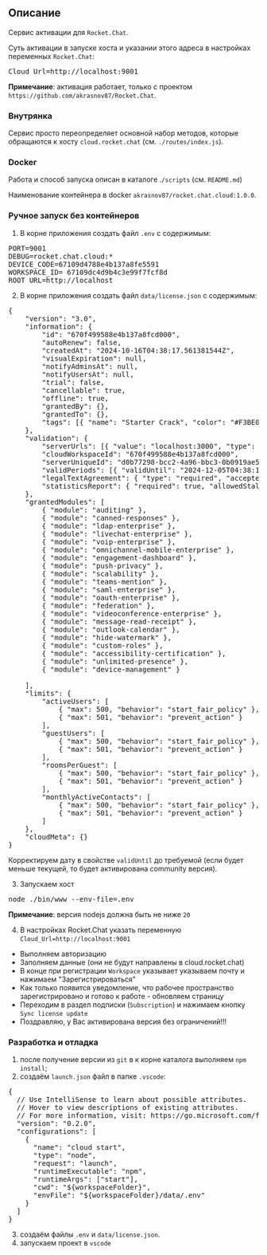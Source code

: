 ## Описание

Сервис активации для `Rocket.Chat`. 

Суть активации в запуске хоста и указании этого адреса в настройках переменных `Rocket.Chat`:

<pre>
Cloud_Url=http://localhost:9001
</pre>

__Примечание__: активация работает, только с проектом `https://github.com/akrasnov87/Rocket.Chat`.

### Внутрянка

Сервис просто переопределяет основной набор методов, которые обращаются к хосту `cloud.rocket.chat` (см. `./routes/index.js`).

### Docker

Работа и способ запуска описан в каталоге .`/scripts` (см. `README.md`)

Наименование контейнера в docker `akrasnov87/rocket.chat.cloud:1.0.0`.

### Ручное запуск без контейнеров

1. В корне приложения создать файл `.env` с содержимым:
<pre>
PORT=9001
DEBUG=rocket.chat.cloud:*
DEVICE_CODE=67109d4788e4b137a8fe5591
WORKSPACE_ID= 67109dc4d9b4c3e99f7fcf8d
ROOT_URL=http://localhost
</pre>

2. В корне приложения создать файл `data/license.json` с содержимым:
<pre>
{
	"version": "3.0",
	"information": {
		"id": "670f499588e4b137a8fcd000",
		"autoRenew": false,
		"createdAt": "2024-10-16T04:38:17.561381544Z",
		"visualExpiration": null,
		"notifyAdminsAt": null,
		"notifyUsersAt": null,
		"trial": false,
		"cancellable": true,
		"offline": true,
		"grantedBy": {},
		"grantedTo": {},
		"tags": [{ "name": "Starter Crack", "color": "#F3BE08" }]
	},
	"validation": {
		"serverUrls": [{ "value": "localhost:3000", "type": "url" }],
		"cloudWorkspaceId": "670f499588e4b137a8fcd000",
		"serverUniqueId": "d0b77298-bcc2-4a96-bbc3-0b0919ae5c4f",
		"validPeriods": [{ "validUntil": "2024-12-05T04:38:17.561376177Z", "invalidBehavior": "invalidate_license" }],
		"legalTextAgreement": { "type": "required", "acceptedVia": "cloud" },
		"statisticsReport": { "required": true, "allowedStaleInDays": 2 }
	},
	"grantedModules": [
		{ "module": "auditing" },
		{ "module": "canned-responses" },
		{ "module": "ldap-enterprise" },
		{ "module": "livechat-enterprise" },
		{ "module": "voip-enterprise" },
		{ "module": "omnichannel-mobile-enterprise" },
		{ "module": "engagement-dashboard" },
		{ "module": "push-privacy" },
		{ "module": "scalability" },
		{ "module": "teams-mention" },
		{ "module": "saml-enterprise" },
		{ "module": "oauth-enterprise" },
		{ "module": "federation" },
		{ "module": "videoconference-enterprise" },
		{ "module": "message-read-receipt" },
		{ "module": "outlook-calendar" },
		{ "module": "hide-watermark" },
		{ "module": "custom-roles" },
		{ "module": "accessibility-certification" },
		{ "module": "unlimited-presence" },
		{ "module": "device-management" }

	],
	"limits": {
		"activeUsers": [
			{ "max": 500, "behavior": "start_fair_policy" },
			{ "max": 501, "behavior": "prevent_action" }
		],
		"guestUsers": [
			{ "max": 500, "behavior": "start_fair_policy" },
			{ "max": 501, "behavior": "prevent_action" }
		],
		"roomsPerGuest": [
			{ "max": 500, "behavior": "start_fair_policy" },
			{ "max": 501, "behavior": "prevent_action" }
		],
		"monthlyActiveContacts": [
			{ "max": 500, "behavior": "start_fair_policy" },
			{ "max": 501, "behavior": "prevent_action" }
		]
	},
	"cloudMeta": {}
}
</pre>

Корректируем дату в свойстве `validUntil` до требуемой (если будет меньше текущей, то будет активирована community версия).

3. Запускаем хост
<pre>
node ./bin/www --env-file=.env
</pre> 

<b>Примечание</b>: версия nodejs должна быть не ниже `20`

4. В настройках Rocket.Chat указать переменную `Cloud_Url=http://localhost:9001`

* Выполняем авторизацию
* Заполняем данные (они не будут направлены в cloud.rocket.chat)
* В конце при регистрации `Workspace` указывает указываем почту и нажимаем "Зарегистрироваться"
* Как только появится уведомление, что рабочее пространство зарегистрировано и готово к работе - обновляем страницу
* Переходим в раздел подписки (`Subscription`) и нажимаем кнопку `Sync license update`
* Поздравляю, у Вас активирована версия без ограничений!!!  

### Разработка и отладка

1. после получение версии из `git` в к корне каталога выполняем `npm install`;
2. создаём `launch.json` файл в папке `.vscode`:

<pre>
{
  // Use IntelliSense to learn about possible attributes.
  // Hover to view descriptions of existing attributes.
  // For more information, visit: https://go.microsoft.com/fwlink/?linkid=830387
  "version": "0.2.0",
  "configurations": [
    {
      "name": "cloud start",
      "type": "node",
      "request": "launch",
      "runtimeExecutable": "npm",
      "runtimeArgs": ["start"],
      "cwd": "${workspaceFolder}",
      "envFile": "${workspaceFolder}/data/.env"
    }
  ]
}
</pre>

3. создаём файлы `.env` и `data/license.json`.
4. запускаем проект в `vscode`